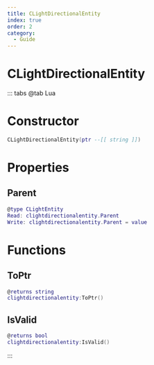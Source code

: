 ```yaml
---
title: CLightDirectionalEntity
index: true
order: 2
category:
  - Guide
---
```


# CLightDirectionalEntity

::: tabs
@tab Lua
# Constructor
```lua
CLightDirectionalEntity(ptr --[[ string ]])
```
# Properties
## Parent 
```lua
@type CLightEntity
Read: clightdirectionalentity.Parent
Write: clightdirectionalentity.Parent = value
```
# Functions
## ToPtr
```lua
@returns string
clightdirectionalentity:ToPtr()
```
## IsValid
```lua
@returns bool
clightdirectionalentity:IsValid()
```

:::